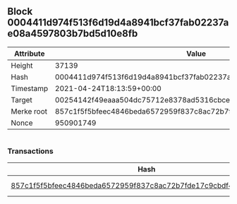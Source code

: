 ## Block 0004411d974f513f6d19d4a8941bcf37fab02237ae08a4597803b7bd5d10e8fb

Attribute | Value
--- | ---
Height | 37139
Hash | 0004411d974f513f6d19d4a8941bcf37fab02237ae08a4597803b7bd5d10e8fb
Timestamp | 2021-04-24T18:13:59+00:00
Target | 00254142f49eaaa504dc75712e8378ad5316cbcead634704b3734b6271167cc4
Merke root | 857c1f5f5bfeec4846beda6572959f837c8ac72b7fde17c9cbdf4e078882a388
Nonce | 950901749

```

```

### Transactions

Hash | Amount
--- | ---
[857c1f5f5bfeec4846beda6572959f837c8ac72b7fde17c9cbdf4e078882a388](857c1f5f5bfeec4846beda6572959f837c8ac72b7fde17c9cbdf4e078882a388.md) | 10.00000000 SKEPTI 
